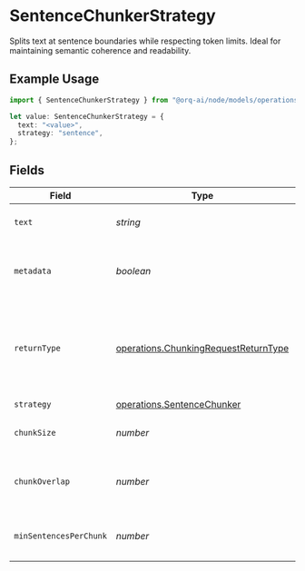 # SentenceChunkerStrategy

Splits text at sentence boundaries while respecting token limits. Ideal for maintaining semantic coherence and readability.

## Example Usage

```typescript
import { SentenceChunkerStrategy } from "@orq-ai/node/models/operations";

let value: SentenceChunkerStrategy = {
  text: "<value>",
  strategy: "sentence",
};
```

## Fields

| Field                                                                                        | Type                                                                                         | Required                                                                                     | Description                                                                                  |
| -------------------------------------------------------------------------------------------- | -------------------------------------------------------------------------------------------- | -------------------------------------------------------------------------------------------- | -------------------------------------------------------------------------------------------- |
| `text`                                                                                       | *string*                                                                                     | :heavy_check_mark:                                                                           | The text content to be chunked                                                               |
| `metadata`                                                                                   | *boolean*                                                                                    | :heavy_minus_sign:                                                                           | Whether to include metadata for each chunk                                                   |
| `returnType`                                                                                 | [operations.ChunkingRequestReturnType](../../models/operations/chunkingrequestreturntype.md) | :heavy_minus_sign:                                                                           | Return format: chunks (with metadata) or texts (plain strings)                               |
| `strategy`                                                                                   | [operations.SentenceChunker](../../models/operations/sentencechunker.md)                     | :heavy_check_mark:                                                                           | N/A                                                                                          |
| `chunkSize`                                                                                  | *number*                                                                                     | :heavy_minus_sign:                                                                           | Maximum tokens per chunk                                                                     |
| `chunkOverlap`                                                                               | *number*                                                                                     | :heavy_minus_sign:                                                                           | Number of overlapping tokens between chunks                                                  |
| `minSentencesPerChunk`                                                                       | *number*                                                                                     | :heavy_minus_sign:                                                                           | Minimum number of sentences per chunk                                                        |